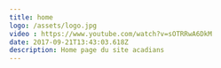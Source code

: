 ```yaml
---
title: home
logo: /assets/logo.jpg
video : https://www.youtube.com/watch?v=sOTRRwA6DkM
date: 2017-09-21T13:43:03.618Z
description: Home page du site acadians
---
```


